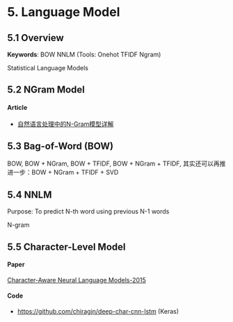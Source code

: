 
# 5. Language Model

## 5.1 Overview

**Keywords**: BOW  NNLM  (Tools: Onehot TFIDF Ngram)

Statistical Language Models


## 5.2 NGram Model


#### Article

- [自然语言处理中的N-Gram模型详解](https://blog.csdn.net/baimafujinji/article/details/51281816)


## 5.3 Bag-of-Word (BOW)

BOW, BOW + NGram, BOW + TFIDF, BOW + NGram + TFIDF, 其实还可以再推进一步：BOW + NGram + TFIDF + SVD


## 5.4 NNLM

Purpose: To predict N-th word using previous N-1 words

N-gram


## 5.5 Character-Level Model

#### Paper

[Character-Aware Neural Language Models-2015](https://arxiv.org/abs/1508.06615)

#### Code

- <https://github.com/chiragjn/deep-char-cnn-lstm> (Keras)
